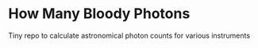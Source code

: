 # How Many Bloody Photons
Tiny repo to calculate astronomical photon counts for various instruments
